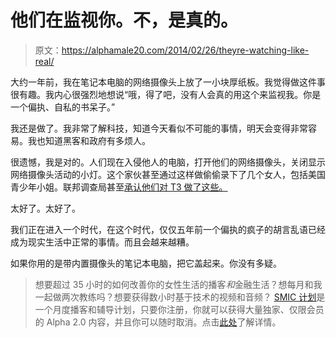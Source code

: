 # 他们在监视你。不，是真的。

> 原文：<https://alphamale20.com/2014/02/26/theyre-watching-like-real/>

大约一年前，我在笔记本电脑的网络摄像头上放了一小块厚纸板。我觉得做这件事很有趣。我内心很强烈地想说“哦，得了吧，没有人会真的用这个来监视我。你是一个偏执、自私的书呆子。”

我还是做了。我非常了解科技，知道今天看似不可能的事情，明天会变得非常容易。我也知道黑客和政府有多烦人。

很遗憾，我是对的。人们现在入侵他人的电脑，打开他们的网络摄像头，关闭显示网络摄像头活动的小灯。这个家伙甚至通过这样做偷偷录下了几个女人，包括美国青少年小姐。联邦调查局甚至[承认他们对 T3 做了这些。](http://www.washingtonpost.com/business/technology/2013/12/06/352ba174-5397-11e3-9e2c-e1d01116fd98_story_2.html)

太好了。太好了。

我们正在进入一个时代，在这个时代，仅仅五年前一个偏执的疯子的胡言乱语已经成为现实生活中正常的事情。而且会越来越糟。

如果你用的是带内置摄像头的笔记本电脑，把它盖起来。你没有多疑。

> 想要超过 35 小时的如何改善你的女性生活的播客*和*金融生活？想每月和我一起做两次教练吗？想要获得数小时基于技术的视频和音频？ [SMIC 计划](https://alphamale20.kartra.com/page/vIL17)是一个月度播客和辅导计划，只要你注册，你就可以获得大量独家、仅限会员的 Alpha 2.0 内容，并且你可以随时取消。点击[此处](https://alphamale20.kartra.com/page/vIL17)了解详情。
> 
> 